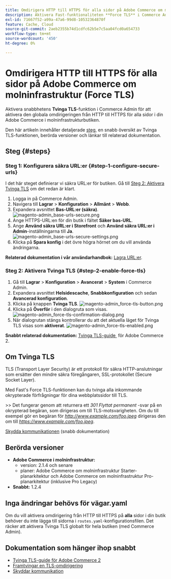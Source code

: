 ```yaml
---
title: Omdirigera HTTP till HTTPS för alla sidor på Adobe Commerce om molninfrastruktur (Force TLS)
description: Aktivera Fast-funktionaliteten **Force TLS** i Commerce Admin för att aktivera den globala omdirigeringen av HTTP till HTTPS för alla sidor i Adobe Commerce i molninfrastrukturbutiken.
exl-id: 71667f52-a99a-47a6-99d8-10532364870f
feature: Cache, Cloud
source-git-commit: 2aeb2355b74d1cdfc62b5e7c5aa04fcd0a654733
workflow-type: tm+mt
source-wordcount: '450'
ht-degree: 0%

---
```


# Omdirigera HTTP till HTTPS för alla sidor på Adobe Commerce om molninfrastruktur (Force TLS)

Aktivera snabbhetens **Tvinga TLS**-funktion i Commerce Admin för att aktivera den globala omdirigeringen från HTTP till HTTPS för alla sidor i din Adobe Commerce i molninfrastrukturbutiken.

Den här artikeln innehåller detaljerade [steg](#steps), en snabb översikt av Tvinga TLS-funktionen, berörda versioner och länkar till relaterad dokumentation.

## Steg {#steps}

### Steg 1: Konfigurera säkra URL:er {#step-1-configure-secure-urls}

I det här steget definierar vi säkra URL:er för butiken. Gå till [Steg 2: Aktivera Tvinga TLS](#step-2-enable-force-tls) om det redan är klart.

1. Logga in på Commerce Admin.
1. Navigera till **Lagrar** > **Konfiguration** > **Allmänt** > **Webb**.
1. Expandera avsnittet **Bas-URL:er (säkra)**.    ![magento-admin_base-urls-secure.png](assets/magento-admin_base-urls-secure.png)
1. Ange HTTPS-URL:en för din butik i fältet **Säker bas-URL**.
1. Ange **Använd säkra URL:er i Storefront** och **Använd säkra URL:er i Admin**-inställningarna till **Ja**.    ![magento-admin_base-urls-secure-settings.png](assets/magento-admin_base-urls-secure-settings.png)
1. Klicka på **Spara konfig** i det övre högra hörnet om du vill använda ändringarna.

**Relaterad dokumentation i vår användarhandbok:**   [Lagra URL:er](https://experienceleague.adobe.com/sv/docs/commerce-admin/stores-sales/site-store/store-urls).

### Steg 2: Aktivera Tvinga TLS {#step-2-enable-force-tls}

1. Gå till **Lagrar** > **Konfiguration** > **Avancerat** > **System** i Commerce Admin.
1. Expandera avsnittet **Helsidescache**, **Snabbkonfiguration** och sedan **Avancerad konfiguration**.
1. Klicka på knappen **Tvinga TLS**.    ![magento-admin_force-tls-button.png](assets/magento-admin_force-tls-button.png)
1. Klicka på **Överför** i den dialogruta som visas.    ![magento-admin_force-tls-confirmation-dialog.png](assets/magento-admin_force-tls-confirmation-dialog.png)
1. När dialogrutan stängs kontrollerar du att det aktuella läget för Tvinga TLS visas som **aktiverat**.    ![magento-admin_force-tls-enabled.png](assets/magento-admin_force-tls-enabled.png)

**Snabbt relaterad dokumentation:**   [&#x200B; Tvinga TLS-guide &#x200B;](https://github.com/fastly/fastly-magento2/blob/master/Documentation/Guides/FORCE-TLS.md) för Adobe Commerce 2.

## Om Tvinga TLS

TLS (Transport Layer Security) är ett protokoll för säkra HTTP-anslutningar som ersätter den mindre säkra föregångaren, SSL-protokollet (Secure Socket Layer).

Med Fast&#39;s Force TLS-funktionen kan du tvinga alla inkommande okrypterade förfrågningar för dina webbplatssidor till TLS.

&#x200B;>>
Det fungerar genom att returnera ett *301 Flyttat permanent* -svar på en okrypterad begäran, som dirigeras om till TLS-motsvarigheten. Om du till exempel gör en begäran för *http://www.example.com/foo.jpeg* dirigeras den om till *https://www.example.com/foo.jpeg*.

[Skydda kommunikationen](https://docs.fastly.com/guides/securing-communications/) (snabb dokumentation)

## Berörda versioner

* **Adobe Commerce i molninfrastruktur:**
   * version: 2.1.4 och senare
   * planer: Adobe Commerce om molninfrastruktur Starter-planarkitektur och Adobe Commerce om molninfrastruktur Pro-planarkitektur (inklusive Pro Legacy)
* **Snabbt:** 1.2.4

## Inga ändringar behövs för vägar.yaml

Om du vill aktivera omdirigering från HTTP till HTTPS på **alla** sidor i din butik behöver du inte lägga till sidorna i `routes.yaml`-konfigurationsfilen. Det räcker att aktivera Tvinga TLS globalt för hela butiken (med Commerce Admin).

## Dokumentation som hänger ihop snabbt

* [Tvinga TLS-guide för Adobe Commerce 2](https://github.com/fastly/fastly-magento2/blob/master/Documentation/Guides/FORCE-TLS.md)
* [Framtvingar en TLS-omdirigering](https://docs.fastly.com/guides/securing-communications/forcing-a-tls-redirect)
* [Skyddar kommunikation](https://docs.fastly.com/guides/securing-communications/)
